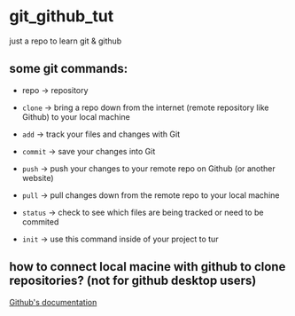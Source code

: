 # git_github_tut
just a repo to learn git &amp; github

## some git commands:
* repo -> repository
* `clone` -> bring a repo down from the internet (remote repository like Github) to your local machine
* `add` -> track your files and changes with Git
* `commit` -> save your changes into Git
* `push` -> push your changes to your remote repo on Github (or another website)
* `pull` -> pull changes down from the remote repo to your local machine

* `status` -> check to see which files are being tracked or need to be commited
* `init` -> use this command inside of your project to tur


## how to connect local macine with github to clone repositories? (not for github desktop users)
[Github's documentation](https://docs.github.com/en/authentication/connecting-to-github-with-ssh/about-ssh)
